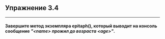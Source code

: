 ## Упражнение 3.4
***

#### Завершите метод экземпляра epitaph(), который выводит на консоль сообщение *"\<name> прожил до возраста \<age>"*.